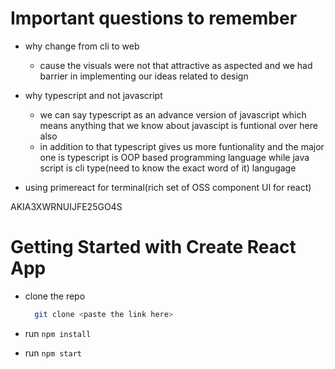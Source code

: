 # Important questions to remember 

- why change from cli to web 
  - cause the visuals were not that attractive as aspected and we had barrier in implementing our ideas related to design

- why typescript and not javascript 
  - we can say typescript as an advance version of javascript which means anything that we know about javascipt is funtional over here also 
  - in addition to that typescript gives us more funtionality and the major one is typescript is OOP based programming language while java script is cli type(need to know the exact word of it) langugage


- using primereact for terminal(rich set of OSS component UI for react)




AKIA3XWRNUIJFE25GO4S



# Getting Started with Create React App

- clone the repo 
  ```bash
    git clone <paste the link here>
  ```
  
- run ```npm install```
- run ```npm start```
